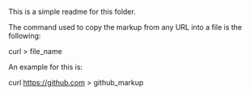 This is a simple readme for this folder. 

The command used to copy the markup from any URL into a file is the following:

curl <url> > file_name

An example for this is:

curl https://github.com > github_markup